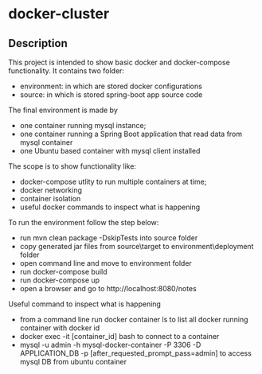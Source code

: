 # docker-cluster

## Description
This project is intended to show basic docker and docker-compose functionality.
It contains two folder:
* environment: in which are stored docker configurations
* source: in which is stored spring-boot app source code

The final environment is made by
* one container running mysql instance;
* one container running a Spring Boot application that read data from mysql container
* one Ubuntu based container with mysql client installed

The scope is to show functionality like:
* docker-compose utlity to run multiple containers at time;
* docker networking
* container isolation
* useful docker commands to inspect what is happening

To run the environment follow the step below:
* run mvn clean package -DskipTests into source folder
* copy generated jar files from source\target to environment\deployment folder
* open command line and move to environment folder
* run docker-compose build
* run docker-compose up
* open a browser and go to http://localhost:8080/notes

Useful command to inspect what is happening
* from a command line run docker container ls to list all docker running container with docker id
* docker exec -it [container_id] bash to connect to a container
* mysql -u admin -h mysql-docker-container -P 3306 -D APPLICATION_DB -p [after_requested_prompt_pass=admin] to access mysql DB from ubuntu container
